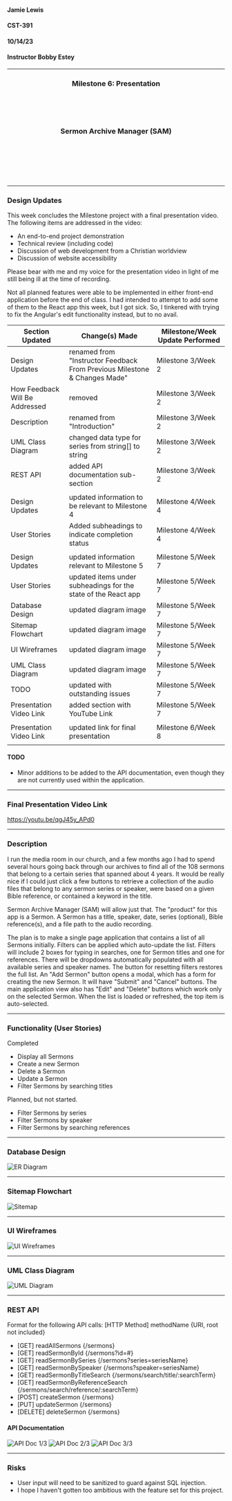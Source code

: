 #### Jamie Lewis
#### CST-391
#### 10/14/23
#### Instructor Bobby Estey

---

<div style="text-align:center;"><h3>Milestone 6: Presentation</h3></div>
<br>
<br>
<br>
<div style="text-align:center;"><h3>Sermon Archive Manager (SAM)</h3></div>
<br>
<br>
<br>
<br>
<br>

---

### Design Updates

This week concludes the Milestone project with a final presentation video. The following items are addressed in the video:

- An end-to-end project demonstration
- Technical review (including code)
- Discussion of web development from a Christian worldview
- Discussion of website accessibility

Please bear with me and my voice for the presentation video in light of me still being ill at the time of recording.

Not all planned features were able to be implemented in either front-end application before the end of class. I had intended to attempt to add some of them to the React app this week, but I got sick. So, I tinkered with trying to fix the Angular's edit functionality instead, but to no avail. 

| Section Updated | Change(s) Made | Milestone/Week Update Performed
| -- | -- | -- |
| Design Updates | renamed from "Instructor Feedback From Previous Milestone & Changes Made" | Milestone 3/Week 2 |
| How Feedback Will Be Addressed | removed | Milestone 3/Week 2 |
| Description | renamed from "Introduction" | Milestone 3/Week 2 |
| UML Class Diagram | changed data type for series from string[] to string | Milestone 3/Week 2 |
| REST API | added API documentation sub-section | Milestone 3/Week 2 |
| | | |
| Design Updates | updated information to be relevant to Milestone 4 | Milestone 4/Week 4 |
| User Stories | Added subheadings to indicate completion status | Milestone 4/Week 4 |
| | | |
| Design Updates | updated information relevant to Milestone 5 | Milestone 5/Week 7 |
| User Stories | updated items under subheadings for the state of the React app | Milestone 5/Week 7 |
| Database Design | updated diagram image | Milestone 5/Week 7 |
| Sitemap Flowchart | updated diagram image | Milestone 5/Week 7 |
| UI Wireframes | updated diagram image | Milestone 5/Week 7 |
| UML Class Diagram | updated diagram image | Milestone 5/Week 7 |
| TODO | updated with outstanding issues | Milestone 5/Week 7 |
| Presentation Video Link | added section with YouTube Link | Milestone 5/Week 7 |
| | | |
| Presentation Video Link | updated link for final presentation | Milestone 6/Week 8 |
| | | |

#### TODO

- Minor additions to be added to the API documentation, even though they are not currently used within the application.

---

### Final Presentation Video Link

https://youtu.be/qgJ45y_APd0

---

### Description

I run the media room in our church, and a few months ago I had to spend several hours going back through our archives to find all of the 108 sermons that belong to a certain series that spanned about 4 years. It would be really nice if I could just click a few buttons to retrieve a collection of the audio files that belong to any sermon series or speaker, were based on a given Bible reference, or contained a keyword in the title.

Sermon Archive Manager (SAM) will allow just that. The "product" for this app is a Sermon. A Sermon has a title, speaker,  date, series (optional), Bible reference(s), and a file path to the audio recording.

The plan is to make a single page application that contains a list of all Sermons initially. Filters can be applied which auto-update the list. Filters will include 2 boxes for typing in searches, one for Sermon titles and one for references. There will be dropdowns automatically populated with all available series and speaker names. The button for resetting filters restores the full list. An "Add Sermon" button opens a modal, which has a form for creating the new Sermon. It will have "Submit" and "Cancel" buttons. The main application view also has "Edit" and "Delete" buttons which work only on the selected Sermon. When the list is loaded or refreshed, the top item is auto-selected.

---

### Functionality (User Stories)

Completed

- Display all Sermons
- Create a new Sermon
- Delete a Sermon
- Update a Sermon
- Filter Sermons by searching titles

Planned, but not started.

- Filter Sermons by series
- Filter Sermons by speaker
- Filter Sermons by searching references

---

### Database Design

![ER Diagram](resources/ER%20Diagram.png)

---

### Sitemap Flowchart

![Sitemap](resources/Sitemap.png)

---

### UI Wireframes

![UI Wireframes](resources/UI%20Wireframes.png)

---

### UML Class Diagram

![UML Diagram](resources/UML%20Class%20Diagram.png)

---

### REST API

Format for the following API calls: [HTTP Method] methodName {URI, root not included}

- [GET] readAllSermons {/sermons}
- [GET] readSermonById {/sermons?id=#}
- [GET] readSermonBySeries {/sermons?series=seriesName}
- [GET] readSermonBySpeaker {/sermons?speaker=seriesName}
- [GET] readSermonByTitleSearch {/sermons/search/title/:searchTerm}
- [GET] readSermonByReferenceSearch {/sermons/search/reference/:searchTerm}
- [POST] createSermon {/sermons}
- [PUT] updateSermon {/sermons}
- [DELETE] deleteSermon {/sermons}

#### API Documentation

![API Doc 1/3](resources/api%20doc%201.png)
![API Doc 2/3](resources/api%20doc%202.png)
![API Doc 3/3](resources/api%20doc%203.png)

---

### Risks

- User input will need to be sanitized to guard against SQL injection.
- I hope I haven't gotten too ambitious with the feature set for this project.
